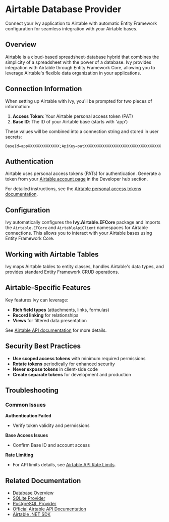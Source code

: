 # Airtable Database Provider

<Ingress>
Connect your Ivy application to Airtable with automatic Entity Framework configuration for seamless integration with your Airtable bases.
</Ingress>

## Overview

Airtable is a cloud-based spreadsheet-database hybrid that combines the simplicity of a spreadsheet with the power of a database. Ivy provides integration with Airtable through Entity Framework Core, allowing you to leverage Airtable's flexible data organization in your applications.

## Connection Information

When setting up Airtable with Ivy, you'll be prompted for two pieces of information:

1. **Access Token**: Your Airtable personal access token (PAT)
2. **Base ID**: The ID of your Airtable base (starts with 'app')

These values will be combined into a connection string and stored in user secrets:

```text
BaseId=appXXXXXXXXXXXXXX;ApiKey=patXXXXXXXXXXXXXXXXXXXXXXXXXXXXXXXXXX
```

## Authentication

Airtable uses personal access tokens (PATs) for authentication. Generate a token from your [Airtable account page](https://airtable.com/account) in the Developer hub section.

For detailed instructions, see the [Airtable personal access tokens documentation](https://airtable.com/developers/web/guides/personal-access-tokens).

## Configuration

Ivy automatically configures the **Ivy.Airtable.EFCore** package and imports the `Airtable.EFCore` and `AirtableApiClient` namespaces for Airtable connections. This allows you to interact with your Airtable bases using Entity Framework Core.

## Working with Airtable Tables

Ivy maps Airtable tables to entity classes, handles Airtable's data types, and provides standard Entity Framework CRUD operations.

## Airtable-Specific Features

Key features Ivy can leverage:
- **Rich field types** (attachments, links, formulas)
- **Record linking** for relationships
- **Views** for filtered data presentation

See [Airtable API documentation](https://airtable.com/developers/web/api/introduction) for more details.

## Security Best Practices

- **Use scoped access tokens** with minimum required permissions
- **Rotate tokens** periodically for enhanced security
- **Never expose tokens** in client-side code
- **Create separate tokens** for development and production

## Troubleshooting

### Common Issues

**Authentication Failed**
- Verify token validity and permissions

**Base Access Issues**
- Confirm Base ID and account access

**Rate Limiting**
- For API limits details, see [Airtable API Rate Limits](https://airtable.com/developers/web/api/rate-limits).

## Related Documentation

- [Database Overview](01_Overview.md)
- [SQLite Provider](SQLite.md)
- [PostgreSQL Provider](PostgreSql.md)
- [Official Airtable API Documentation](https://airtable.com/developers/web/api/introduction)
- [Airtable .NET SDK](https://github.com/airtable/airtable.net)
